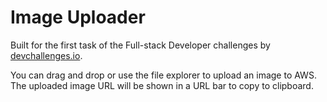 # Image Uploader

Built for the first task of the Full-stack Developer challenges by [devchallenges.io](https://devchallenges.io/paths/full-stack-developer).

You can drag and drop or use the file explorer to upload an image to AWS. The uploaded image URL will be shown in a URL bar to copy to clipboard.
